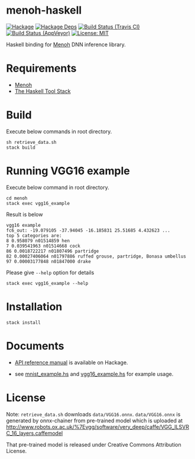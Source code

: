# menoh-haskell

[![Hackage](https://img.shields.io/hackage/v/menoh.svg)](https://hackage.haskell.org/package/menoh)
[![Hackage Deps](https://img.shields.io/hackage-deps/v/menoh.svg)](https://packdeps.haskellers.com/feed?needle=menoh)
[![Build Status (Travis CI)](https://travis-ci.org/pfnet-research/menoh-haskell.svg?branch=master)](https://travis-ci.org/pfnet-research/menoh-haskell)
[![Build Status (AppVeyor)](https://ci.appveyor.com/api/projects/status/x4yicemyr55cj6na/branch/master?svg=true)](https://ci.appveyor.com/project/pfnet-research/menoh-haskell/branch/master)
[![License: MIT](https://img.shields.io/badge/License-MIT-yellow.svg)](https://opensource.org/licenses/MIT)

Haskell binding for [Menoh](https://github.com/pfnet-research/menoh/) DNN inference library.

# Requirements

- [Menoh](https://github.com/pfnet-research/menoh/)
- [The Haskell Tool Stack](https://www.haskellstack.org/)

# Build

Execute below commands in root directory.

```
sh retrieve_data.sh
stack build
```

# Running VGG16 example

Execute below command in root directory.

```
cd menoh
stack exec vgg16_example
```

Result is below

```
vgg16 example
fc6_out: -19.079105 -37.94045 -16.185831 25.51685 4.432623 ...
top 5 categories are:
8 0.958079 n01514859 hen
7 0.039541963 n01514668 cock
86 0.0018722217 n01807496 partridge
82 0.00027406064 n01797886 ruffed grouse, partridge, Bonasa umbellus
97 0.00003177848 n01847000 drake
```

Please give `--help` option for details

```
stack exec vgg16_example --help
```

# Installation

```
stack install
```

# Documents

* [API reference manual](http://hackage.haskell.org/package/menoh) is available on Hackage.

* see [mnist_example.hs](app/mnist_example.hs) and [vgg16_example.hs](app/vgg16_example.hs) for example usage.

# License

Note: `retrieve_data.sh` downloads `data/VGG16.onnx`. `data/VGG16.onnx` is generated by onnx-chainer from pre-trained model which is uploaded
at http://www.robots.ox.ac.uk/%7Evgg/software/very_deep/caffe/VGG_ILSVRC_16_layers.caffemodel

That pre-trained model is released under Creative Commons Attribution License.
